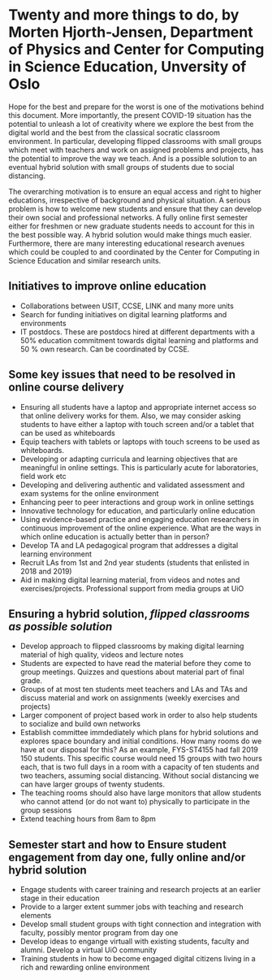 # Twenty and more  things to do, by Morten Hjorth-Jensen, Department of Physics and Center for Computing in Science Education, Unversity of Oslo

Hope for the best and prepare for the worst is one of the motivations
behind this document. More importantly, the present COVID-19 situation
has the potential to unleash a lot of creativity where we explore the
best from the digital world and the best from the classical socratic
classroom environment. In particular, developing flipped classrooms
with small groups which meet with teachers and work on assigned
problems and projects, has the potential to improve the way we
teach. And is a possible solution to an eventual hybrid solution with
small groups of students due to social distancing.


The overarching motivation is to ensure an equal access and right to
 higher educations, irrespective of background and physical situation.
 A serious problem is how to welcome new students and ensure that
 they can develop their own social and professional networks. A fully
 online first semester either for freshmen or new graduate students
 needs to account for this in the best possible way. A hybrid solution
 would make things much easier. Furthermore, there are many interesting educational research avenues which could be coupled to and coordinated by the Center for Computing in Science Education and similar research units.




## Initiatives to improve online education

- Collaborations between USIT, CCSE, LINK and many more units
- Search for funding initiatives on digital learning platforms and environments
- IT postdocs. These are postdocs hired at different departments with a 50% education commitment towards digital learning and platforms and 50 % own research. Can be coordinated by CCSE.

## Some key issues that need to be resolved in online course delivery

- Ensuring all students have a laptop and appropriate internet access so that online delivery works for them. Also, we may consider asking students to have either a laptop with touch screen and/or a tablet that can be used as whiteboards
- Equip teachers with tablets or laptops with touch screens to be used as whiteboards.
- Developing or adapting curricula and learning objectives that are meaningful in online settings.  This is particularly acute for laboratories, field work etc
- Developing and delivering authentic and validated assessment and exam systems for the online environment
- Enhancing peer to peer interactions and group work in online settings
- Innovative technology for education, and particularly online education
- Using evidence-based practice and engaging education researchers in continuous improvement of the online experience.  What are the ways in which online education is actually better than in person?
- Develop TA and LA pedagogical program that addresses a digital learning environment
- Recruit LAs from 1st and 2nd year students (students that enlisted in 2018 and 2019)
- Aid in making digital learning material, from videos and notes and exercises/projects. Professional support from media groups at UiO


## Ensuring a hybrid solution, _flipped classrooms as possible solution_

- Develop approach to flipped classrooms by making digital learning material of high quality, videos and lecture notes
- Students are expected to have read the material before they come to group meetings. Quizzes and questions about material part of final grade.
- Groups of at most ten students meet teachers and LAs and TAs and discuss material and work on assignments (weekly exercises and projects)
- Larger component of project based work in order to also help students to socialize and build own networks
- Establish committee immdediately which plans for hybrid solutions and explores space boundary and initial conditions. How many rooms do we have at our disposal for this? As an example, FYS-ST4155 had fall 2019 150 students. This specific course would need 15 groups with two hours each, that is two full days in a room with a capacity of ten students and two teachers, assuming social distancing. Without social distancing we can have larger groups of twenty students.
- The teaching rooms should also have large monitors that allow students who cannot attend (or do not want to) physically to participate in the group sessions
- Extend teaching hours from 8am to 8pm


## Semester start and how to Ensure student engagement from day one, fully online and/or hybrid solution
- Engage students with career training and research projects at an earlier stage in their education
- Provide to a larger extent summer jobs with teaching and research elements
- Develop small student groups with tight connection and integration with faculty, possibly mentor program from day one
- Develop ideas to engange virtuall with existing students, faculty and alumni. Develop a virtual UiO community
- Training students in how to become engaged digital citizens living in a rich and rewarding online environment

